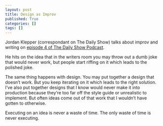 ```yaml
---
layout: post
title: Design as Improv
published: True
categories: []
tags: []
---
```


Jordan Klepper (correspondant on The Daily Show) talks about improv and writing on [episode 4 of The Daily Show Podcast](http://thedailyshow.cc.com/podcast).

He hits on the idea that in the writers room you may throw out a dumb joke that would never work, but people start riffing on it which leads to the polished joke.

The same thing happens with design. You may put together a design that doesn’t work. But you keep iterating on it which leads to the right solution. I’ve also put together designs that I know would never make it into production because they’re too far off the style guide or unrealistic to implement. But often ideas come out of that work that I wouldn’t have gotten to otherwise.

Executing on an idea is never a waste of time. The only waste of time is never executing.